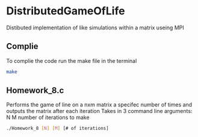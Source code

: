 # DistributedGameOfLife
Distibuted implementation of like simulations within a matrix useing MPI

## Complie
To complie the code run the make file in the terminal
```bash
make
```

## Homework_8.c
Performs the game of line on a nxm matrix a specifec number of times and outputs the matrix after each iteration
Takes in 3 command line arguments:
N
M
number of iterations to make
```bash
./Homework_8 [N] [M] [# of iterations]
```
